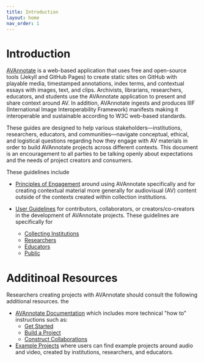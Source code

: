 ```yaml
---
title: Introduction
layout: home
nav_order: 1
---
```

# Introduction
[AVAnnotate](https://av-annotate.org/) is a web-based application that uses free and open-source tools (Jekyll and GitHub Pages) to create static sites on GitHub with playable media, timestamped annotations, index terms, and contextual essays with images, text, and clips. Archivists, librarians, researchers, educators, and students use the AVAnnotate application to present and share context around AV. In addition, AVAnnotate ingests and produces IIIF (International Image Interoperability Framework) manifests making it interoperable and sustainable according to W3C web-based standards.

These guides are designed to help various stakeholders—institutions, researchers, educators, and communities—navigate conceptual, ethical, and logistical questions regarding how they engage with AV materials in order to build AVAnnotate projects across different contexts. This document is an encouragement to all parties to be talking openly about expectations and the needs of project creators and consumers.

These guidelines include 
- [Principles of Engagement](https://avannotate.github.io/guidelines/pages/principles) around using AVAnnotate specifically and for creating contextual material more generally for audiovisual (AV) content outside of the contexts created within collection institutions.

- [User Guidelines](https://avannotate.github.io/guidelines/pages/users) for contributors, collaborators, or creators/co-creators in the development of AVAnnotate projects. These guidelines are specifically for
  - [Collecting Institutions](https://avannotate.github.io/guidelines/pages/institutions)
  - [Researchers](https://avannotate.github.io/guidelines/pages/researchers)
  - [Educators](https://avannotate.github.io/guidelines/pages/educators)
  - [Public](https://avannotate.github.io/guidelines/pages/public)
 
# Additinoal Resources
Researchers creating projects with AVAnnotate should consult the following additional resources. the 
- [AVAnnotate Documentation](https://avannotate.github.io/documentation/) which includes more technical "how to" instructions such as:
  - [Get Started](https://avannotate.github.io/documentation/pages/quickstart/)
  - [Build a Project](https://avannotate.github.io/documentation/pages/projects/)
  - [Construct Collaborations](https://avannotate.github.io/documentation/pages/collaborations/)
- [Example Projects](https://av-annotate.org/example-projects/) where users can find example projects around audio and video, created by institutions, researchers, and educators. 
